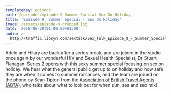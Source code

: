 ```yaml
---
templateKey: episode
path: /episodes/episode-9-Summer-Special-Sex-On-Holiday
title: 'Episode 9: Summer Special - Sex On Holiday'
image: /assets/episode-9-cropped.jpg
date: '2018-06-28T01:00:00+01:00'
audio: >-
  http://traffic.libsyn.com/sextalk/Sex_Talk_Episode_9_-_Summer_Special_Podcast_Edit.mp3
---
```

Adele and Hilary are back after a series break, and are joined in the studio once again by our wonderful HIV and Sexual Health Specialist, Dr Stuart Flanagan. Series 2 opens with this sexy summer special focusing on sex on holiday. We hear what the general public get up to on holiday and how safe they are when it comes to summer romances, and the team are joined on the phone by Sean Tipton from the [Association of British Travel Agents (ABTA](https://abta.com/)), who talks about what to look out for when sun, sea and sex mix!
